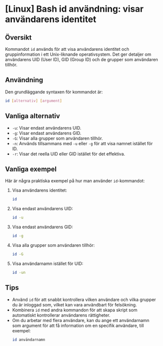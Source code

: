 # [Linux] Bash id användning: visar användarens identitet

## Översikt
Kommandot `id` används för att visa användarens identitet och gruppinformation i ett Unix-liknande operativsystem. Det ger detaljer om användarens UID (User ID), GID (Group ID) och de grupper som användaren tillhör.

## Användning
Den grundläggande syntaxen för kommandot är:

```bash
id [alternativ] [argument]
```

## Vanliga alternativ
- `-u`: Visar endast användarens UID.
- `-g`: Visar endast användarens GID.
- `-G`: Visar alla grupper som användaren tillhör.
- `-n`: Används tillsammans med `-u` eller `-g` för att visa namnet istället för ID.
- `-r`: Visar det reella UID eller GID istället för det effektiva.

## Vanliga exempel
Här är några praktiska exempel på hur man använder `id`-kommandot:

1. Visa användarens identitet:
   ```bash
   id
   ```

2. Visa endast användarens UID:
   ```bash
   id -u
   ```

3. Visa endast användarens GID:
   ```bash
   id -g
   ```

4. Visa alla grupper som användaren tillhör:
   ```bash
   id -G
   ```

5. Visa användarnamn istället för UID:
   ```bash
   id -un
   ```

## Tips
- Använd `id` för att snabbt kontrollera vilken användare och vilka grupper du är inloggad som, vilket kan vara användbart för felsökning.
- Kombinera `id` med andra kommandon för att skapa skript som automatiskt kontrollerar användarens rättigheter.
- Om du arbetar med flera användare, kan du ange ett användarnamn som argument för att få information om en specifik användare, till exempel:
  ```bash
  id användarnamn
  ```